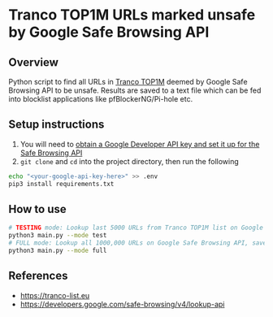 # Tranco TOP1M URLs marked unsafe by Google Safe Browsing API

## Overview

Python script to find all URLs in [Tranco TOP1M](https://tranco-list.eu) deemed by Google Safe Browsing API to be unsafe. Results are saved to a text file which can be fed into blocklist applications like pfBlockerNG/Pi-hole etc.

## Setup instructions

1. You will need to [obtain a Google Developer API key and set it up for the Safe Browsing API](https://developers.google.com/safe-browsing/v4/get-started)
2. `git clone` and `cd` into the project directory, then run the following

```bash
echo "<your-google-api-key-here>" >> .env
pip3 install requirements.txt
```

## How to use

```bash
# TESTING mode: Lookup last 5000 URLs from Tranco TOP1M list on Google Safe Browsing API, save results to text file
python3 main.py --mode test
# FULL mode: Lookup all 1000,000 URLs on Google Safe Browsing API, save results to text file
python3 main.py --mode full
```

## References

- https://tranco-list.eu
- https://developers.google.com/safe-browsing/v4/lookup-api
